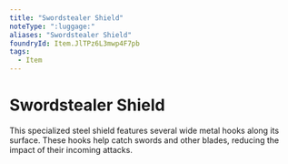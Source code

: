 ```yaml
---
title: "Swordstealer Shield"
noteType: ":luggage:"
aliases: "Swordstealer Shield"
foundryId: Item.JlTPz6L3mwp4F7pb
tags:
  - Item
---
```


# Swordstealer Shield

This specialized steel shield features several wide metal hooks along its surface. These hooks help catch swords and other blades, reducing the impact of their incoming attacks.
